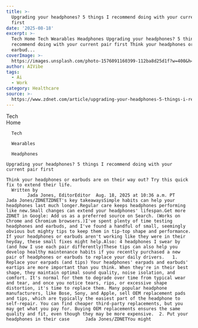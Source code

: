 ```yaml
---
title: >-
  Upgrading your headphones? 5 things I recommend doing with your current pair
  first
date: '2025-08-18'
excerpt: >-
  Tech Home Tech Wearables Headphones Upgrading your headphones? 5 things I
  recommend doing with your current pair first Think your headphones or
  earbud...
coverImage: >-
  https://images.unsplash.com/photo-1576091160399-112ba8d25d1f?w=400&h=200&fit=crop&auto=format
author: AIVibe
tags:
  - Ai
  - Work
category: Healthcare
source: >-
  https://www.zdnet.com/article/upgrading-your-headphones-5-things-i-recommend-doing-with-your-current-pair-first/
---
```

Tech      
      Home
    
      Tech
    
      Wearables
    
      Headphones
       
    Upgrading your headphones? 5 things I recommend doing with your current pair first
     
    Think your headphones or earbuds are on their way out? Try this quick fix to extend their life.
      Written by 
            Jada Jones, EditorEditor  Aug. 18, 2025 at 10:36 a.m. PT                             Jada Jones/ZDNETZDNET's key takeawaysSimple habits can help your headphones last much longer.Regular care keeps headphones performing like new.Small changes can extend your headphones' lifespan.Get more ZDNET in Google: Add us as a preferred source on Search. (Works on Chrome and Chromium browsers.)I've spent plenty of time testing headphones and earbuds, and I've found a handful of small, seemingly obvious but mighty tips to keep them in tip-top shape and performance. If your headphones or earbuds aren't working like they were in their heyday, these small fixes might help.Also: 4 headphones I swear by (and how I use each pair differently)These tips can also help you develop healthy maintenance habits if you recently purchased a new pair of headphones or earbuds to replace your daily drivers.   1. Replace your earpads (and tips) Your headphones' earpads and earbuds' eartips are more important than you think. When they're in their best shape, they maintain optimal sound quality, noise isolation, and comfort. It's normal for them to degrade over time from typical wear and tear, and once you notice tears, rips, or excessive shape distortion, it's time to replace them. Many popular headphone manufacturers, like Bose, Sony, and Apple, sell OEM replacement pads and tips, which are typically the easiest part of the headphone to self-repair. You can find cheaper third-party replacements, but you may get what you pay for. Buying OEM replacements ensures the same quality and fit, even though they may be more expensive.  2. Put your headphones in their case      Jada Jones/ZDNETYou might

